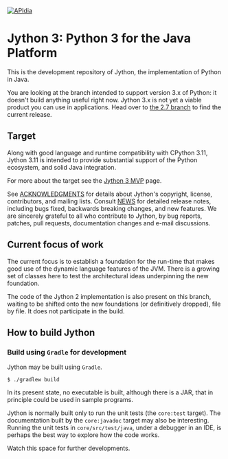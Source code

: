 [![APIdia](https://apidia.net/java/Jython/3/badge.svg)](https://apidia.net/java/Jython/3)

# Jython 3: Python 3 for the Java Platform

This is the development repository of Jython,
the implementation of Python in Java.

You are looking at the branch intended to support version 3.x of Python:
it doesn't build anything useful right now.
Jython 3.x is not yet a viable product you can use in applications.
Head over to [the 2.7 branch](https://github.com/jython/jython/tree/master)
to find the current release.


## Target

Along with good language and runtime compatibility with CPython 3.11,
Jython 3.11 is intended to provide substantial support of the Python ecosystem,
and solid Java integration.

For more about the target see the
[Jython 3 MVP](https://www.jython.org/jython-3-mvp)
page.

See [ACKNOWLEDGMENTS](ACKNOWLEDGMENTS) for details about Jython's copyright,
license, contributors, and mailing lists.
Consult [NEWS](NEWS) for detailed release notes, including bugs fixed,
backwards breaking changes, and new features.
We are sincerely grateful to all who contribute to Jython, by bug reports, patches,
pull requests, documentation changes and e-mail discussions.


## Current focus of work

The current focus is to establish a foundation for the run-time
that makes good use of the dynamic language features of the JVM.
There is a growing set of classes here to test the architectural ideas
underpinning the new foundation.

The code of the Jython 2 implementation is also present on this branch,
waiting to be shifted onto the new foundations (or definitively dropped),
file by file. It does not participate in the build.


## How to build Jython

### Build using `Gradle` for development

Jython may be built using `Gradle`.
```
$ ./gradlew build
```
In its present state, no executable is built, although there is a JAR,
that in principle could be used in sample programs.

Jython is normally built only to run the unit tests (the `core:test` target).
The documentation built by the `core:javadoc` target may also be interesting.
Running the unit tests in `core/src/test/java`,
under a debugger in an IDE,
is perhaps the best way to explore how the code works.

Watch this space for further developments.
